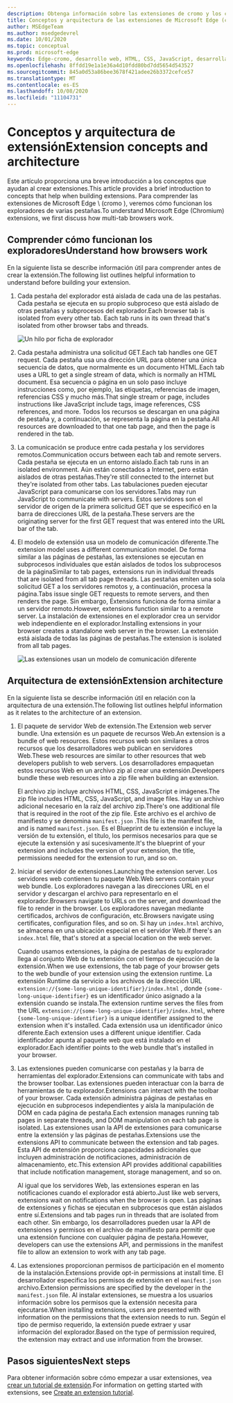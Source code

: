 ```yaml
---
description: Obtenga información sobre las extensiones de cromo y los conceptos básicos para crear extensiones.
title: Conceptos y arquitectura de las extensiones de Microsoft Edge (cromo)
author: MSEdgeTeam
ms.author: msedgedevrel
ms.date: 10/01/2020
ms.topic: conceptual
ms.prod: microsoft-edge
keywords: Edge-cromo, desarrollo web, HTML, CSS, JavaScript, desarrollador, extensiones
ms.openlocfilehash: 8ffdd19e1a1e36a4d10fdd80bd7dd5654d543527
ms.sourcegitcommit: 845a0d53a86bee3678f421adee26b3372cefce57
ms.translationtype: MT
ms.contentlocale: es-ES
ms.lasthandoff: 10/08/2020
ms.locfileid: "11104731"
---
```

# <span data-ttu-id="54f5a-104">Conceptos y arquitectura de extensión</span><span class="sxs-lookup"><span data-stu-id="54f5a-104">Extension concepts and architecture</span></span>

<span data-ttu-id="54f5a-105">Este artículo proporciona una breve introducción a los conceptos que ayudan al crear extensiones.</span><span class="sxs-lookup"><span data-stu-id="54f5a-105">This article provides a brief introduction to concepts that help when building extensions.</span></span> <span data-ttu-id="54f5a-106">Para comprender las extensiones de Microsoft Edge \ (cromo \), veremos cómo funcionan los exploradores de varias pestañas.</span><span class="sxs-lookup"><span data-stu-id="54f5a-106">To understand Microsoft Edge \(Chromium\) extensions, we first discuss how multi-tab browsers work.</span></span>


## <span data-ttu-id="54f5a-107">Comprender cómo funcionan los exploradores</span><span class="sxs-lookup"><span data-stu-id="54f5a-107">Understand how browsers work</span></span>

<span data-ttu-id="54f5a-108">En la siguiente lista se describe información útil para comprender antes de crear la extensión.</span><span class="sxs-lookup"><span data-stu-id="54f5a-108">The following list outlines helpful information to understand before building your extension.</span></span>

1.  <span data-ttu-id="54f5a-109">Cada pestaña del explorador está aislada de cada una de las pestañas.  Cada pestaña se ejecuta en su propio subproceso que está aislado de otras pestañas y subprocesos del explorador.</span><span class="sxs-lookup"><span data-stu-id="54f5a-109">Each browser tab is isolated from every other tab.  Each tab runs in its own thread that's isolated from other browser tabs and threads.</span></span>

    ![Un hilo por ficha de explorador](media/index-image1-browsertabs.png)  

2.  <span data-ttu-id="54f5a-111">Cada pestaña administra una solicitud GET.</span><span class="sxs-lookup"><span data-stu-id="54f5a-111">Each tab handles one GET request.</span></span>  <span data-ttu-id="54f5a-112">Cada pestaña usa una dirección URL para obtener una única secuencia de datos, que normalmente es un documento HTML.</span><span class="sxs-lookup"><span data-stu-id="54f5a-112">Each tab uses a URL to get a single stream of data, which is normally an HTML document.</span></span>  <span data-ttu-id="54f5a-113">Esa secuencia o página en un solo paso incluye instrucciones como, por ejemplo, las etiquetas, referencias de imagen, referencias CSS y mucho más.</span><span class="sxs-lookup"><span data-stu-id="54f5a-113">That single stream or page, includes instructions like JavaScript include tags, image references, CSS references, and more.</span></span>  <span data-ttu-id="54f5a-114">Todos los recursos se descargan en una página de pestaña y, a continuación, se representa la página en la pestaña.</span><span class="sxs-lookup"><span data-stu-id="54f5a-114">All resources are downloaded to that one tab page, and then the page is rendered in the tab.</span></span>  

3.  <span data-ttu-id="54f5a-115">La comunicación se produce entre cada pestaña y los servidores remotos.</span><span class="sxs-lookup"><span data-stu-id="54f5a-115">Communication occurs between each tab and remote servers.</span></span>  <span data-ttu-id="54f5a-116">Cada pestaña se ejecuta en un entorno aislado.</span><span class="sxs-lookup"><span data-stu-id="54f5a-116">Each tab runs in an isolated environment.</span></span> <span data-ttu-id="54f5a-117">Aún están conectados a Internet, pero están aislados de otras pestañas.</span><span class="sxs-lookup"><span data-stu-id="54f5a-117">They're still connected to the internet but they're isolated from other tabs.</span></span>  <span data-ttu-id="54f5a-118">Las tabulaciones pueden ejecutar JavaScript para comunicarse con los servidores.</span><span class="sxs-lookup"><span data-stu-id="54f5a-118">Tabs may run JavaScript to communicate with servers.</span></span> <span data-ttu-id="54f5a-119">Estos servidores son el servidor de origen de la primera solicitud GET que se especificó en la barra de direcciones URL de la pestaña.</span><span class="sxs-lookup"><span data-stu-id="54f5a-119">These servers are the originating server for the first GET request that was entered into the URL bar of the tab.</span></span>  

4.  <span data-ttu-id="54f5a-120">El modelo de extensión usa un modelo de comunicación diferente.</span><span class="sxs-lookup"><span data-stu-id="54f5a-120">The extension model uses a different communication model.</span></span>  <span data-ttu-id="54f5a-121">De forma similar a las páginas de pestañas, las extensiones se ejecutan en subprocesos individuales que están aislados de todos los subprocesos de la página</span><span class="sxs-lookup"><span data-stu-id="54f5a-121">Similar to tab pages, extensions run in individual threads that are isolated from all tab page threads.</span></span>  <span data-ttu-id="54f5a-122">Las pestañas emiten una sola solicitud GET a los servidores remotos y, a continuación, procesa la página.</span><span class="sxs-lookup"><span data-stu-id="54f5a-122">Tabs issue single GET requests to remote servers, and then renders the page.</span></span> <span data-ttu-id="54f5a-123">Sin embargo, Extensions funciona de forma similar a un servidor remoto.</span><span class="sxs-lookup"><span data-stu-id="54f5a-123">However, extensions function similar to a remote server.</span></span> <span data-ttu-id="54f5a-124">La instalación de extensiones en el explorador crea un servidor web independiente en el explorador.</span><span class="sxs-lookup"><span data-stu-id="54f5a-124">Installing extensions in your browser creates a standalone web server in the browser.</span></span> <span data-ttu-id="54f5a-125">La extensión está aislada de todas las páginas de pestañas.</span><span class="sxs-lookup"><span data-stu-id="54f5a-125">The extension is isolated from all tab pages.</span></span>  

    ![Las extensiones usan un modelo de comunicación diferente](media/index-image3-upsidedown.png)  

## <span data-ttu-id="54f5a-127">Arquitectura de extensión</span><span class="sxs-lookup"><span data-stu-id="54f5a-127">Extension architecture</span></span>

<span data-ttu-id="54f5a-128">En la siguiente lista se describe información útil en relación con la arquitectura de una extensión.</span><span class="sxs-lookup"><span data-stu-id="54f5a-128">The following list outlines helpful information as it relates to the architecture of an extension.</span></span>  

1.  <span data-ttu-id="54f5a-129">El paquete de servidor Web de extensión.</span><span class="sxs-lookup"><span data-stu-id="54f5a-129">The Extension web server bundle.</span></span>  <span data-ttu-id="54f5a-130">Una extensión es un paquete de recursos Web.</span><span class="sxs-lookup"><span data-stu-id="54f5a-130">An extension is a bundle of web resources.</span></span> <span data-ttu-id="54f5a-131">Estos recursos web son similares a otros recursos que los desarrolladores web publican en servidores Web.</span><span class="sxs-lookup"><span data-stu-id="54f5a-131">These web resources are similar to other resources that web developers publish to web servers.</span></span> <span data-ttu-id="54f5a-132">Los desarrolladores empaquetan estos recursos Web en un archivo zip al crear una extensión.</span><span class="sxs-lookup"><span data-stu-id="54f5a-132">Developers bundle these web resources into a zip file when building an extension.</span></span>
    
    <span data-ttu-id="54f5a-133">El archivo zip incluye archivos HTML, CSS, JavaScript e imágenes.</span><span class="sxs-lookup"><span data-stu-id="54f5a-133">The zip file includes HTML, CSS, JavaScript, and image files.</span></span>  <span data-ttu-id="54f5a-134">Hay un archivo adicional necesario en la raíz del archivo zip.</span><span class="sxs-lookup"><span data-stu-id="54f5a-134">There's one additional file that is required in the root of the zip file.</span></span> <span data-ttu-id="54f5a-135">Este archivo es el archivo de manifiesto y se denomina `manifest.json` .</span><span class="sxs-lookup"><span data-stu-id="54f5a-135">This file is the manifest file, and is named `manifest.json`.</span></span>  <span data-ttu-id="54f5a-136">Es el Blueprint de tu extensión e incluye la versión de tu extensión, el título, los permisos necesarios para que se ejecute la extensión y así sucesivamente.</span><span class="sxs-lookup"><span data-stu-id="54f5a-136">It's the blueprint of  your extension and includes the version of your extension, the title, permissions needed for the extension to run, and so on.</span></span>

2.  <span data-ttu-id="54f5a-137">Iniciar el servidor de extensiones.</span><span class="sxs-lookup"><span data-stu-id="54f5a-137">Launching the extension server.</span></span>  <span data-ttu-id="54f5a-138">Los servidores web contienen tu paquete Web.</span><span class="sxs-lookup"><span data-stu-id="54f5a-138">Web servers contain your web bundle.</span></span> <span data-ttu-id="54f5a-139">Los exploradores navegan a las direcciones URL en el servidor y descargan el archivo para representarlo en el explorador.</span><span class="sxs-lookup"><span data-stu-id="54f5a-139">Browsers navigate to URLs on the server, and download the file to render in the browser.</span></span> <span data-ttu-id="54f5a-140">Los exploradores navegan mediante certificados, archivos de configuración, etc.</span><span class="sxs-lookup"><span data-stu-id="54f5a-140">Browsers navigate using certificates, configuration files, and so on.</span></span>  <span data-ttu-id="54f5a-141">Si hay un `index.html` archivo, se almacena en una ubicación especial en el servidor Web.</span><span class="sxs-lookup"><span data-stu-id="54f5a-141">If there's an `index.html` file, that's stored at a special location on the web server.</span></span>  

    <span data-ttu-id="54f5a-142">Cuando usamos extensiones, la página de pestañas de tu explorador llega al conjunto Web de tu extensión con el tiempo de ejecución de la extensión.</span><span class="sxs-lookup"><span data-stu-id="54f5a-142">When we use extensions, the tab page of your browser gets to the web bundle of your extension using the extension runtime.</span></span>  <span data-ttu-id="54f5a-143">La extensión Runtime da servicio a los archivos de la dirección URL `extension://{some-long-unique-identifier}/index.html` , donde `{some-long-unique-identifier}` es un identificador único asignado a la extensión cuando se instala.</span><span class="sxs-lookup"><span data-stu-id="54f5a-143">The extension runtime serves the files from the URL `extension://{some-long-unique-identifier}/index.html`, where `{some-long-unique-identifier}` is a unique identifier assigned to the extension when it's installed.</span></span>  <span data-ttu-id="54f5a-144">Cada extensión usa un identificador único diferente.</span><span class="sxs-lookup"><span data-stu-id="54f5a-144">Each extension uses a different unique identifier.</span></span> <span data-ttu-id="54f5a-145">Cada identificador apunta al paquete web que está instalado en el explorador.</span><span class="sxs-lookup"><span data-stu-id="54f5a-145">Each identifier points to the web bundle that's installed in your browser.</span></span>   

3.  <span data-ttu-id="54f5a-146">Las extensiones pueden comunicarse con pestañas y la barra de herramientas del explorador.</span><span class="sxs-lookup"><span data-stu-id="54f5a-146">Extensions can communicate with tabs and the browser toolbar.</span></span>   <span data-ttu-id="54f5a-147">Las extensiones pueden interactuar con la barra de herramientas de tu explorador.</span><span class="sxs-lookup"><span data-stu-id="54f5a-147">Extensions can interact with the toolbar of your browser.</span></span> <span data-ttu-id="54f5a-148">Cada extensión administra páginas de pestañas en ejecución en subprocesos independientes y aísla la manipulación de DOM en cada página de pestaña.</span><span class="sxs-lookup"><span data-stu-id="54f5a-148">Each extension manages running tab pages in separate threads, and DOM manipulation on each tab page is isolated.</span></span>  <span data-ttu-id="54f5a-149">Las extensiones usan la API de extensiones para comunicarse entre la extensión y las páginas de pestañas.</span><span class="sxs-lookup"><span data-stu-id="54f5a-149">Extensions use the extensions API to communicate between the extension and tab pages.</span></span>  <span data-ttu-id="54f5a-150">Esta API de extensión proporciona capacidades adicionales que incluyen administración de notificaciones, administración de almacenamiento, etc.</span><span class="sxs-lookup"><span data-stu-id="54f5a-150">This extension API provides additional capabilities that include notification management, storage management, and so on.</span></span>  

    <span data-ttu-id="54f5a-151">Al igual que los servidores Web, las extensiones esperan en las notificaciones cuando el explorador está abierto.</span><span class="sxs-lookup"><span data-stu-id="54f5a-151">Just like web servers, extensions wait on notifications when the browser is open.</span></span>  <span data-ttu-id="54f5a-152">Las páginas de extensiones y fichas se ejecutan en subprocesos que están aislados entre sí.</span><span class="sxs-lookup"><span data-stu-id="54f5a-152">Extensions and tab pages run in threads that are isolated from each other.</span></span> <span data-ttu-id="54f5a-153">Sin embargo, los desarrolladores pueden usar la API de extensiones y permisos en el archivo de manifiesto para permitir que una extensión funcione con cualquier página de pestaña.</span><span class="sxs-lookup"><span data-stu-id="54f5a-153">However, developers can use the extensions API, and permissions in the manifest file to allow an extension to work with any tab page.</span></span>  

4. <span data-ttu-id="54f5a-154">Las extensiones proporcionan permisos de participación en el momento de la instalación.</span><span class="sxs-lookup"><span data-stu-id="54f5a-154">Extensions provide opt-in permissions at install time.</span></span>  <span data-ttu-id="54f5a-155">El desarrollador especifica los permisos de extensión en el `manifest.json` archivo.</span><span class="sxs-lookup"><span data-stu-id="54f5a-155">Extension permissions are specified by the developer in the `manifest.json` file.</span></span> <span data-ttu-id="54f5a-156">Al instalar extensiones, se muestra a los usuarios información sobre los permisos que la extensión necesita para ejecutarse.</span><span class="sxs-lookup"><span data-stu-id="54f5a-156">When installing extensions, users are presented with information on the permissions that the extension needs to run.</span></span> <span data-ttu-id="54f5a-157">Según el tipo de permiso requerido, la extensión puede extraer y usar información del explorador.</span><span class="sxs-lookup"><span data-stu-id="54f5a-157">Based on the type of permission required, the extension may extract and use information from the browser.</span></span>


## <span data-ttu-id="54f5a-158">Pasos siguientes</span><span class="sxs-lookup"><span data-stu-id="54f5a-158">Next steps</span></span>

 <span data-ttu-id="54f5a-159">Para obtener información sobre cómo empezar a usar extensiones, vea [crear un tutorial de extensión][CreateAnExtensionPart1].</span><span class="sxs-lookup"><span data-stu-id="54f5a-159">For information on getting started with extensions, see [Create an extension tutorial][CreateAnExtensionPart1].</span></span> 



<!-- image links -->  

<!-- links -->  

[CreateAnExtensionPart1]: ./part1-simple-extension.md "Crear un tutorial de extensión: parte 1 | Microsoft docs"  